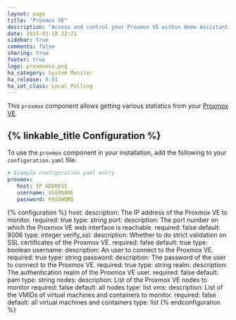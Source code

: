 ```yaml
---
layout: page
title: "Proxmox VE"
description: "Access and control your Proxmox VE within Home Assistant."
date: 2019-03-18 22:21
sidebar: true
comments: false
sharing: true
footer: true
logo: proxmoxve.png
ha_category: System Monitor
ha_release: 0.91
ha_iot_class: Local Polling
---
```


This `proxmox` component allows getting various statistics from your [Proxmox VE](https://www.proxmox.com/en/proxmox-ve).

## {% linkable_title Configuration %}

To use the `proxmox` component in your installation, add the following to your `configuration.yaml` file:

```yaml
# Example configuration.yaml entry
proxmox:
   host: IP_ADDRESS
   username: USERNAME
   password: PASSWORD
```

{% configuration %}
host:
  description: The IP address of the Proxmox VE to monitor.
  required: true
  type: string
port:
  description: The port number on which the Proxmox VE web interface is reachable.
  required: false
  default: 8006
  type: integer
verify_ssl:
  description: Whether to do strict validation on SSL certificates of the Proxmox VE.
  required: false
  default: true
  type: boolean
username:
  description: An user to connect to the Proxmox VE.
  required: true
  type: string
password:
  description: The password of the user to connect to the Proxmox VE.
  required: true
  type: string
realm:
  description: The authentication realm of the Proxmox VE user.
  required: false
  default: pam
  type: string
nodes:
  description: List of the Proxmox VE nodes to monitor
  required: false
  default: all nodes
  type: list
vms:
  description: List of the VMIDs of virtual machines and containers to monitor.
  required: false
  default: all virtual machines and containers
  type: list
{% endconfiguration %}
